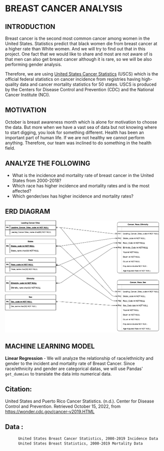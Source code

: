 # BREAST CANCER ANALYSIS



## INTRODUCTION
Breast cancer is the second most common cancer among women in the United States. Statistics predict that black women die from breast cancer at a higher rate than White women. And we will try to find out that in this project. One fact that we would like to share and most are not aware of is that men can also get breast cancer although it is rare, so we will be also performing gender analysis.

Therefore, we are using [United States Cancer Statistics](https://www.cdc.gov/cancer/uscs) (USCS) which is the official federal statistics on cancer incidence from registries having high-quality data and cancer mortality statistics for 50 states. USCS is produced by the Centers for Disease Control and Prevention (CDC) and the National Cancer Institute (NCI).

## MOTIVATION
October is breast awareness month which is alone for motivation to choose the data. But more when we have a vast sea of data but not knowing where to start digging, you look for something different. Health has been an important part of human life. If we are not healthy we cannot perform anything. Therefore, our team was inclined to do something in the health field.

## ANALYZE THE FOLLOWING

- What is the incidence and mortality rate of breast cancer in the United States from 2000-2018? 
- Which race has higher incidence and mortality rates and is the most affected?
- Which gender/sex has higher incidence and mortality rates?


## ERD DIAGRAM
![enter image description here](https://github.com/Mishabatoon/Healthcare_Project/blob/main/BreastCancerERD.png?raw=true)


## MACHINE LEARNING MODEL
**Linear Regression** - We will analyze the relationship of race/ethnicity and gender to the incident and mortality rate of Breast Cancer. Since race/ethnicity and gender are categorical datas, we will use Pandas' `get_dummies` to translate the data into numerical data.
## Citation: 
United States and Puerto Rico Cancer Statistics. (n.d.). Center for Disease Control and Prevention. Retrieved October 15, 2022, from https://wonder.cdc.gov/cancer-v2019.HTML
## Data : 
          United States Breast Cancer Statistics, 2000-2019 Incidence Data
          United States Breast Statistics, 2000-2019 Mortality Data

